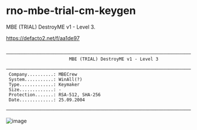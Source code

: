 # rno-mbe-trial-cm-keygen
MBE (TRIAL) DestroyME v1 - Level 3.

https://defacto2.net/f/aa1de97

```
 ───────────────────────────────────────────────────────────────────────────────
                        MBE (TRIAL) DestroyME v1 - Level 3                      
 ───────────────────────────────────────────────────────────────────────────────
 Company..........: MBECrew                                                     
 System...........: WinAll(?)                                                   
 Type.............: Keymaker                                                    
 Size.............: -                                                           
 Protection.......: RSA-512, SHA-256                                            
 Date.............: 25.09.2004                                                  
 ───────────────────────────────────────────────────────────────────────────────
```

![image](https://user-images.githubusercontent.com/513842/211172769-fe98a9e6-4ed7-469a-9214-cfc5a64e3dbc.png)
